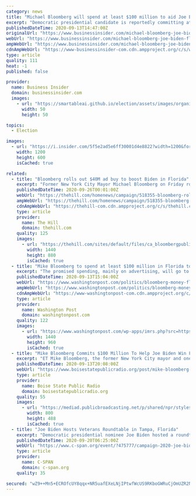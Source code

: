```yaml
---
category: news
title: "Michael Bloomberg will spend at least $100 million to aid Joe Biden in Florida"
excerpt: "Democratic presidential candidate is reportedly committing at least $100 million in an effort to boost Joe Biden in Florida."
publishedDateTime: 2020-09-13T14:47:00Z
originalUrl: "https://www.businessinsider.com/michael-bloomberg-joe-biden-florida-election-money-2020-9"
webUrl: "https://www.businessinsider.com/michael-bloomberg-joe-biden-florida-election-money-2020-9"
ampWebUrl: "https://www.businessinsider.com/michael-bloomberg-joe-biden-florida-election-money-2020-9"
cdnAmpWebUrl: "https://www-businessinsider-com.cdn.ampproject.org/c/s/www.businessinsider.com/michael-bloomberg-joe-biden-florida-election-money-2020-9"
type: article
quality: 111
heat: -1
published: false

provider:
  name: Business Insider
  domain: businessinsider.com
  images:
    - url: "https://smartableai.github.io/election/assets/images/organizations/businessinsider.com-50x50.jpg"
      width: 50
      height: 50

topics:
  - Election

images:
  - url: "https://i.insider.com/5f5e2ad5e6ff30001d4e8822?width=1200&format=jpeg"
    width: 1200
    height: 600
    isCached: true

related:
  - title: "Bloomberg rolls out $40M ad buy to boost Biden in Florida"
    excerpt: "Former New York City Mayor Michael Bloomberg on Friday rolled out a new $40 million ad buy in Florida as Democrats look to bolster Joe Biden’s chances of winning the Sunshine State."
    publishedDateTime: 2020-09-26T00:01:00Z
    webUrl: "https://thehill.com/homenews/campaign/518355-bloomberg-rolls-out-40-million-ad-buy-to-boost-biden-in-florida"
    ampWebUrl: "https://thehill.com/homenews/campaign/518355-bloomberg-rolls-out-40-million-ad-buy-to-boost-biden-in-florida?amp"
    cdnAmpWebUrl: "https://thehill-com.cdn.ampproject.org/c/s/thehill.com/homenews/campaign/518355-bloomberg-rolls-out-40-million-ad-buy-to-boost-biden-in-florida?amp"
    type: article
    provider:
      name: The Hill
      domain: thehill.com
    quality: 125
    images:
      - url: "https://thehill.com/sites/default/files/ca_bloombergpublicworks_012220_1.jpg"
        width: 1440
        height: 880
        isCached: true
  - title: "Mike Bloomberg to spend at least $100 million in Florida to benefit Joe Biden"
    excerpt: "The promised spending, mainly on advertising, will go to encouraging early voting in a state central to Donald Trump’s reelection hopes."
    publishedDateTime: 2020-09-13T15:04:00Z
    webUrl: "https://www.washingtonpost.com/politics/bloomberg-money-florida-biden/2020/09/12/af51bb50-f511-11ea-bc45-e5d48ab44b9f_story.html"
    ampWebUrl: "https://www.washingtonpost.com/politics/bloomberg-money-florida-biden/2020/09/12/af51bb50-f511-11ea-bc45-e5d48ab44b9f_story.html"
    cdnAmpWebUrl: "https://www-washingtonpost-com.cdn.ampproject.org/c/s/www.washingtonpost.com/politics/bloomberg-money-florida-biden/2020/09/12/af51bb50-f511-11ea-bc45-e5d48ab44b9f_story.html"
    type: article
    provider:
      name: Washington Post
      domain: washingtonpost.com
    quality: 122
    images:
      - url: "https://www.washingtonpost.com/wp-apps/imrs.php?src=https://arc-anglerfish-washpost-prod-washpost.s3.amazonaws.com/public/I5BAKRHAZYI6VNU3MT33AR362Q.jpg&w=1440"
        width: 1440
        height: 960
        isCached: true
  - title: "Mike Bloomberg Commits $100 Million To Help Joe Biden Win Florida"
    excerpt: "ET Mike Bloomberg, the former New York City mayor and onetime Democratic presidential candidate, has committed $100 million of his own"
    publishedDateTime: 2020-09-13T20:08:00Z
    webUrl: "https://www.boisestatepublicradio.org/post/mike-bloomberg-commits-100-million-help-joe-biden-win-florida"
    type: article
    provider:
      name: Boise State Public Radio
      domain: boisestatepublicradio.org
    quality: 55
    images:
      - url: "https://mediad.publicbroadcasting.net/p/shared/npr/styles/medium/nprshared/202009/912456677.jpg"
        width: 800
        height: 488
        isCached: true
  - title: "Joe Biden Hosts Veterans Roundtable in Tampa, Florida"
    excerpt: "Democratic presidential nominee Joe Biden hosted a roundtable discussion with veterans in Tampa, Florida. Mr. Biden and the attendees discussed many issues affecting veterans such as mental health treatment and educational opportunities."
    publishedDateTime: 2020-09-20T06:25:00Z
    webUrl: "https://www.c-span.org/event/?475777/campaign-2020-joe-biden-hosts-veterans-roundtable-tampa"
    type: article
    provider:
      name: C-SPAN
      domain: c-span.org
    quality: 35

secured: "wZ9++Mn5+ECROfcUY8qqx+NR5uafEXeLNjIPtwfWcUS9RKboGWRuCjOmUZR2NtrM1W0/hw7hYOI73n7GESYddDjngEhswG4lzr6Zw944A5sGG65LDA0ZE5IVnEU4dLobTiSh7aoxYZ+Hz96F4LBuxhwGpqVNgRHf48kfftApsoJxlzoGr9D8+VKcTVRqQ7zgK5NnVOxV6WL+zNezdOb/iDp3PjQCVT7gVtV+Z1ujQR+hd6xiElW95/9d9S3Dm1ubL7APj5LeSJjJtIIN+oMSo4z2/sF5+Pd+0jk6fBPk02oXX4l3OM8xVz0RKAbPxVECWOTn5Rz0z/adp//7kvTM90MCXRw5lytFwt2Hpu9FqsM=;c7nNxAA0Zkc7RwgQofJr/g=="
---
```


